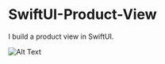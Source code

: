 # SwiftUI-Product-View

I build a product view in SwiftUI.

![Alt Text](https://media.giphy.com/media/0IXDaUn8RauEKrTEHw/giphy.gif)
